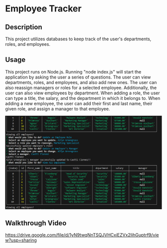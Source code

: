 # Employee Tracker

## Description
This project utilizes databases to keep track of the user's departments, roles, and employees.

## Usage

This project runs on Node.js. Running "node index.js" will start the application by asking the user a series of questions. The user can view departments, roles, and employees, and also add new ones. The user can also reassign managers or roles for a selected employee. Additionally, the user can also view employees by department. When adding a role, the user can type a title, the salary, and the department in which it belongs to. When adding a new employee, the user can add their first and last name, their given role, and assign a manager to that employee.

![screenshot](./images/screenshot.png)

## Walkthrough Video

https://drive.google.com/file/d/1yN9twqNnTSQJVHCxiEZVx2IihGuptrf9/view?usp=sharing